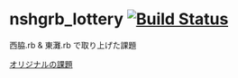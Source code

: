 nshgrb_lottery  [![Build Status](https://travis-ci.org/springaki/nshgrb_lottery.png)](https://travis-ci.org/springaki/nshgrb_lottery)
==============

西脇.rb & 東灘.rb で取り上げた課題

[オリジナルの課題](http://yuji-shimoda.hatenablog.com/entry/2013/04/26/001951)

